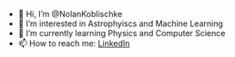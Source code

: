 - 👋 Hi, I’m @NolanKoblischke
- 👀 I’m interested in Astrophyiscs and Machine Learning
- 🌱 I’m currently learning Physics and Computer Science
- 📫 How to reach me: [LinkedIn](https://www.linkedin.com/in/nolankob/)

<!---
NolanKoblischke/NolanKoblischke is a ✨ special ✨ repository because its `README.md` (this file) appears on your GitHub profile.
You can click the Preview link to take a look at your changes.
--->
